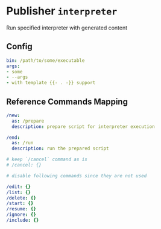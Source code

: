 # Publisher `interpreter`

Run specified interpreter with generated content

## Config

```yaml
bin: /path/to/some/executable
args:
- some
- --args
- with template {{- . -}} support
```

## Reference Commands Mapping

```yaml
/new:
  as: /prepare
  description: prepare script for interpreter execution

/end:
  as: /run
  description: run the prepared script

# keep `/cancel` command as is
# /cancel: {}

# disable following commands since they are not used

/edit: {}
/list: {}
/delete: {}
/start: {}
/resume: {}
/ignore: {}
/include: {}
```
